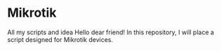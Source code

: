 # Mikrotik
All my scripts and idea
Hello dear friend! In this repository, I will place a script designed for Mikrotik devices.
